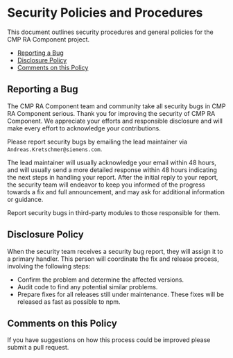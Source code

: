 # Security Policies and Procedures

This document outlines security procedures and general policies
for the CMP RA Component project.

  * [Reporting a Bug](#reporting-a-bug)
  * [Disclosure Policy](#disclosure-policy)
  * [Comments on this Policy](#comments-on-this-policy)

## Reporting a Bug

The CMP RA Component team and community
take all security bugs in CMP RA Component serious.
Thank you for improving the security of CMP RA Component.
We appreciate your efforts and responsible disclosure and
will make every effort to acknowledge your contributions.

Please report security bugs
by emailing the lead maintainer via `Andreas.Kretschmer@siemens.com`.

The lead maintainer will usually acknowledge your email within 48 hours,
and will usually send a more detailed response within 48 hours
indicating the next steps in handling your report.
After the initial reply to your report, the security team will
endeavor to keep you informed of the progress towards a fix and full
announcement, and may ask for additional information or guidance.

Report security bugs in third-party modules to those responsible for them.

## Disclosure Policy

When the security team receives a security bug report, they will assign it to a
primary handler. This person will coordinate the fix and release process,
involving the following steps:

  * Confirm the problem and determine the affected versions.
  * Audit code to find any potential similar problems.
  * Prepare fixes for all releases still under maintenance.
    These fixes will be released as fast as possible to npm.

## Comments on this Policy

If you have suggestions on how this process could be improved
please submit a pull request.
